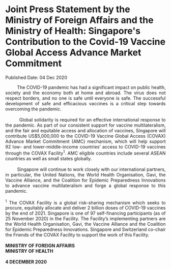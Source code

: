 <html>
    <meta http-equiv="Content-Type" content="text/html; charset=utf-8"/>
    <meta charset="utf-8"/>
    <title>Joint Press Statement by the Ministry of Foreign Affairs and the Ministry of Health: Singapore's Contribution to the Covid-19 Vaccine Global Access Advance Market Commitment</title>
    <body><h1>Joint Press Statement by the Ministry of Foreign Affairs and the Ministry of Health: Singapore's Contribution to the Covid-19 Vaccine Global Access Advance Market Commitment</h1>
    <p>Published Date: 04 Dec 2020</p> <p style="text-align: justify;">&nbsp; &nbsp; &nbsp; &nbsp; &nbsp;The COVID-19 pandemic has had a significant impact on public health, society and the economy both at home and abroad. The virus does not respect borders, and no one is safe until everyone is safe. The successful development of safe and efficacious vaccines is a critical step towards overcoming the pandemic.&nbsp;&nbsp;<br>&nbsp;<br>&nbsp; &nbsp; &nbsp; &nbsp; &nbsp;Global solidarity is required for an effective international response to the pandemic. As part of our consistent support for vaccine multilateralism, and the fair and equitable access and allocation of vaccines, Singapore will contribute US$5,000,000 to the COVID-19 Vaccine Global Access (COVAX) Advance Market Commitment (AMC) mechanism, which will help support 92 low- and lower-middle-income countries’ access to COVID-19 vaccines through the COVAX Facility<sup>1</sup>. AMC eligible countries include several ASEAN countries as well as small states globally.&nbsp;&nbsp;<br><br>&nbsp; &nbsp; &nbsp; &nbsp; &nbsp;Singapore will continue to work closely with our international partners, in particular, the United Nations, the World Health Organisation, Gavi, the Vaccine Alliance, and the Coalition for Epidemic Preparedness Innovations to advance vaccine multilateralism and forge a global response to this pandemic.&nbsp;&nbsp;<br>&nbsp;<br><sup>1</sup> The COVAX Facility is a global risk-sharing mechanism which seeks to procure, equitably allocate and deliver 2 billion doses of COVID-19 vaccines by the end of 2021. Singapore is one of 97 self-financing participants (as of 25 November 2020) in the Facility. The Facility’s implementing partners are the World Health Organisation, Gavi, the Vaccine Alliance and the Coalition for Epidemic Preparedness Innovations. Singapore and Switzerland co-chair the Friends of the COVAX Facility to support the work of this Facility.<br><br><strong>MINISTRY OF FOREIGN AFFAIRS<br>MINISTRY OF HEALTH<br>&nbsp;<br>4 DECEMBER 2020</strong><br></p><div><br></div></body>
</html>